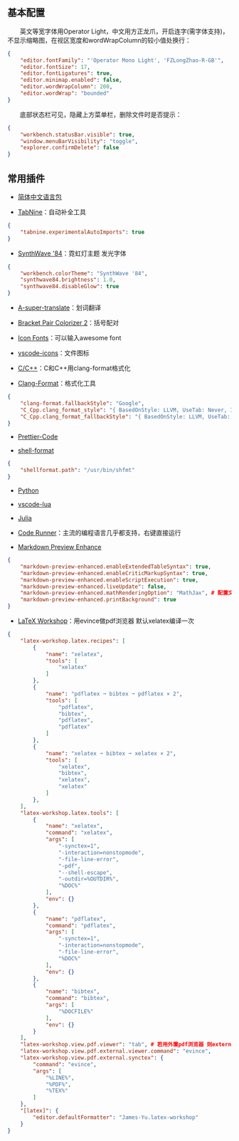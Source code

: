## 基本配置

　　英文等宽字体用Operator Light，中文用方正龙爪，开启连字(需字体支持)，不显示缩略图，在视区宽度和wordWrapColumn的较小值处换行：

```json
{
	"editor.fontFamily": "'Operator Mono Light', 'FZLongZhao-R-GB'",
    "editor.fontSize": 17,
    "editor.fontLigatures": true,
    "editor.minimap.enabled": false,
    "editor.wordWrapColumn": 200,
    "editor.wordWrap": "bounded"
}
```

　　底部状态栏可见，隐藏上方菜单栏，删除文件时是否提示：

```json
{
	"workbench.statusBar.visible": true,
	"window.menuBarVisibility": "toggle",
	"explorer.confirmDelete": false
}
```

## 常用插件

- [简体中文语言包](https://marketplace.visualstudio.com/items?itemName=MS-CEINTL.vscode-language-pack-zh-hans)

- [TabNine](https://marketplace.visualstudio.com/items?itemName=TabNine.tabnine-vscode)：自动补全工具

```json
{
    "tabnine.experimentalAutoImports": true
}
```

- [SynthWave '84](https://marketplace.visualstudio.com/items?itemName=RobbOwen.synthwave-vscode)：霓虹灯主题 发光字体

```json
{
    "workbench.colorTheme": "SynthWave '84",
    "synthwave84.brightness": 1.0,
    "synthwave84.disableGlow": true
}
```

- [A-super-translate](https://marketplace.visualstudio.com/items?itemName=xuedao.super-translate)：划词翻译

- [Bracket Pair Colorizer 2](https://marketplace.visualstudio.com/items?itemName=CoenraadS.bracket-pair-colorizer-2)：括号配对

- [Icon Fonts](https://marketplace.visualstudio.com/items?itemName=idleberg.icon-fonts)：可以输入awesome font

- [vscode-icons](https://marketplace.visualstudio.com/items?itemName=vscode-icons-team.vscode-icons)：文件图标

- [C/C++](https://marketplace.visualstudio.com/items?itemName=ms-vscode.cpptools)：C和C++用clang-format格式化<br>

- [Clang-Format](https://marketplace.visualstudio.com/items?itemName=xaver.clang-format)：格式化工具

```json
{
    "clang-format.fallbackStyle": "Google",
    "C_Cpp.clang_format_style": "{ BasedOnStyle: LLVM, UseTab: Never, IndentWidth: 4, TabWidth: 4, AllowShortIfStatementsOnASingleLine: true, AllowShortFunctionsOnASingleLine: true, IndentCaseLabels: true, ColumnLimit: 0, AccessModifierOffset: -4 }",
    "C_Cpp.clang_format_fallbackStyle": "{ BasedOnStyle: LLVM, UseTab: Never, IndentWidth: 4, TabWidth: 4, AllowShortIfStatementsOnASingleLine: true, AllowShortFunctionsOnASingleLine: true, IndentCaseLabels: true, ColumnLimit: 0, AccessModifierOffset: -4 }"
}
```

- [Prettier-Code](https://marketplace.visualstudio.com/items?itemName=esbenp.prettier-vscode)

- [shell-format](https://marketplace.visualstudio.com/items?itemName=foxundermoon.shell-format)

```json
{
	"shellformat.path": "/usr/bin/shfmt"
}
```

- [Python](https://marketplace.visualstudio.com/items?itemName=ms-python.python)

- [vscode-lua](https://marketplace.visualstudio.com/items?itemName=trixnz.vscode-lua)

- [Julia](https://marketplace.visualstudio.com/items?itemName=julialang.language-julia)

- [Code Runner](https://marketplace.visualstudio.com/items?itemName=formulahendry.code-runner)：主流的编程语言几乎都支持，右键直接运行

- [Markdown Preview Enhance](https://marketplace.visualstudio.com/items?itemName=shd101wyy.markdown-preview-enhanced)

```json
{
	"markdown-preview-enhanced.enableExtendedTableSyntax": true,
	"markdown-preview-enhanced.enableCriticMarkupSyntax": true,
	"markdown-preview-enhanced.enableScriptExecution": true,
	"markdown-preview-enhanced.liveUpdate": false,
	"markdown-preview-enhanced.mathRenderingOption": "MathJax", # 配置文件是.mume/mathjax_config.js
	"markdown-preview-enhanced.printBackground": true
}
```

- [LaTeX Workshop](https://marketplace.visualstudio.com/items?itemName=James-Yu.latex-workshop)：用evince做pdf浏览器 默认xelatex编译一次

```json
{
	"latex-workshop.latex.recipes": [
        {
            "name": "xelatex",
            "tools": [
                "xelatex"
            ]
        },
        {
            "name": "pdflatex ➞ bibtex ➞ pdflatex × 2",
            "tools": [
                "pdflatex",
                "bibtex",
                "pdflatex",
                "pdflatex"
            ]
        },
        {
            "name": "xelatex ➞ bibtex ➞ xelatex × 2",
            "tools": [
                "xelatex",
                "bibtex",
                "xelatex",
                "xelatex"
            ]
        },
    ],
    "latex-workshop.latex.tools": [
        {
            "name": "xelatex",
            "command": "xelatex",
            "args": [
                "-synctex=1",
                "-interaction=nonstopmode",
                "-file-line-error",
                "-pdf",
                "--shell-escape",
                "-outdir=%OUTDIR%",
                "%DOC%"
            ],
            "env": {}
        },
        {
            "name": "pdflatex",
            "command": "pdflatex",
            "args": [
                "-synctex=1",
                "-interaction=nonstopmode",
                "-file-line-error",
                "%DOC%"
            ],
            "env": {}
        },
        {
            "name": "bibtex",
            "command": "bibtex",
            "args": [
                "%DOCFILE%"
            ],
            "env": {}
        }
    ],
    "latex-workshop.view.pdf.viewer": "tab", # 若用外置pdf浏览器 则external
    "latex-workshop.view.pdf.external.viewer.command": "evince",
    "latex-workshop.view.pdf.external.synctex": {
        "command": "evince",
        "args": [
            "%LINE%",
            "%PDF%",
            "%TEX%"
        ]
    },
    "[latex]": {
        "editor.defaultFormatter": "James-Yu.latex-workshop"
    }
}
```
